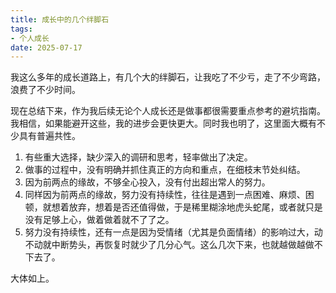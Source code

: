 ```yaml
---
title: 成长中的几个绊脚石
tags: 
- 个人成长
date: 2025-07-17
---
```


我这么多年的成长道路上，有几个大的绊脚石，让我吃了不少亏，走了不少弯路，浪费了不少时间。

现在总结下来，作为我后续无论个人成长还是做事都很需要重点参考的避坑指南。我相信，如果能避开这些，我的进步会更快更大。同时我也明了，这里面大概有不少具有普遍共性。

1. 有些重大选择，缺少深入的调研和思考，轻率做出了决定。
2. 做事的过程中，没有明确并抓住真正的方向和重点，在细枝末节处纠结。
3. 因为前两点的缘故，不够全心投入，没有付出超出常人的努力。
4. 同样因为前两点的缘故，努力没有持续性，往往是遇到一点困难、麻烦、困顿，就想着放弃，想着是否还值得做，于是稀里糊涂地虎头蛇尾，或者就只是没有足够上心，做着做着就不了了之。
5. 努力没有持续性，还有一点是因为受情绪（尤其是负面情绪）的影响过大，动不动就中断势头，再恢复时就少了几分心气。这么几次下来，也就越做越做不下去了。

大体如上。